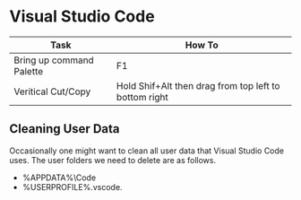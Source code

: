 # Visual Studio Code 

| Task | How To |
| ---- | ------ |
|Bring up command Palette|F1|
|Veritical Cut/Copy|Hold Shif+Alt then drag from top left to bottom right|




## Cleaning User Data 
Occasionally one might want to clean all user data that Visual Studio Code uses. The user folders we need to delete are as follows. 

 * %APPDATA%\Code
 * %USERPROFILE%\.vscode.
